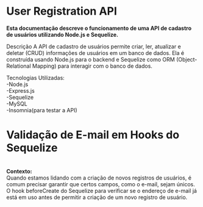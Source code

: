 <h1>User Registration API</h1>

<strong>Esta documentação descreve o funcionamento de uma API de cadastro de usuários utilizando Node.js e Sequelize.</strong>

Descrição
A API de cadastro de usuários permite criar, ler, atualizar e deletar (CRUD) informações de usuários em um banco de dados. Ela é construída usando Node.js para o backend e Sequelize como ORM (Object-Relational Mapping) para interagir com o banco de dados.

Tecnologias Utilizadas: <br>
-Node.js <br>
-Express.js <br>
-Sequelize <br>
-MySQL <br>
-Insomnia(para testar a API)

<h1>Validação de E-mail em Hooks do Sequelize</h1>
<br>
<strong>Contexto:</strong> <br>
Quando estamos lidando com a criação de novos registros de usuários, é comum precisar garantir que certos campos, como o e-mail, sejam únicos. O hook beforeCreate do Sequelize para verificar se o endereço de e-mail já está em uso antes de permitir a criação de um novo registro de usuário.
